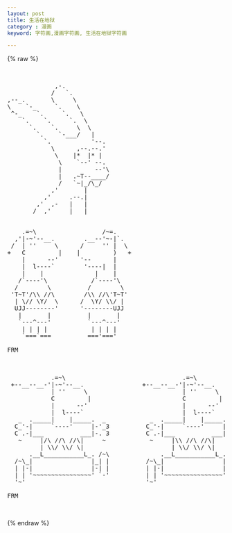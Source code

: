 ```yaml
---
layout: post
title: 生活在地狱
category : 漫画
keyword: 字符画,漫画字符画, 生活在地狱字符画

---
```

{% raw %}
<pre>


             ,-.
            /   `.
,--_.       \     \
\    `-_     `.    \
 ^-_    `.     `.   \
    `.    `.     `.  \ 
      `.    `.     \  \
        `.    `-___/   |
          `.           '--.
            \      ,--.--.'
             \    |*  |* | 
              \    `--' --.
              |         --'\
              |   .~T--____/
              /   `~|_/\_/
            ,'       |
          ,'     .--.|
        ,'  ,-   |   |
       /  ,'     |   |


    .=~\                  /~=.
  ,'|-~'--__.        .__--'~-|`.
 /  | ''     \      /     '' |  \
+   C         |    |         )   +
    |      --'      '--      |
    |  l----`        '----|  |
    |    |              |    |
   /`----'\            /`----'\
  /        \          /        \
 'T~T'/\\ //\        /\\ //\'T~T'
  | \// \Y/  \      /  \Y/ \\/ |
  UJJ--------'      '--------UJJ
   |       |          |       |
   `---^---'          `---^---'
    | | | |            | | | |
    `===`===          ==='==='

FRM



            .=~\                                .=~\
 +--__--__-'|-~'--__.                +--__--__-'|-~'--__.
            | ''     \                          | ''     \
            C         |                         C         |
            |      --'                          |      --'
            |  l----`                           |  l----`
   _  ._____|    |_____.  _            _  ._____|    |_____.  _
  C_'-|     `----'     |-'_3          C_'-|     `----'     |-'_3
  C .-|___          ___|-. 3          C .-|___          ___|-. 3
   ~     |/\ //\ //\|     ~            ~     |\\ //\ //\|     ~
         | \\/ \\/ \|                        | \\/ \\/ \|
      .__L___________L_. /~\              .__L___________L_. /~\
  /~\_|                |_| |          /~\_|                |_| |
  | |-|                |-| |          | |-|                |-| |
  | | '~~~~~~~~~~~~~~~~' `-'          | | '~~~~~~~~~~~~~~~~' `-'
  '~'                                 '~'

FRM

 </pre>
{% endraw %}
